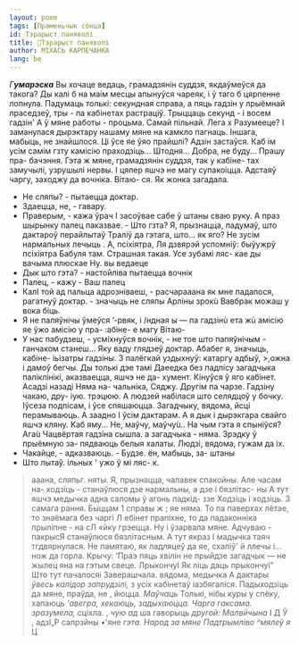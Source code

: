```yaml
---
layout: poem
tags: [Праменьчык сонца]
id: Тэрарыст паняволі
title: 🚧Тэрарыст паняволі
author: МІХАСЬ КАРПЕЧАНКА
lang: be
---
```



_Г_**_умарэска_**
Вы хочаце ведаць, грамадзянін суддзя, якдаўмеўся да такога? Ды калі б на маім месцы апынуўся чареяк, і ў таго б цярпенне лопнула. Падумаць толькі: секундная справа, а пяць гадзін у лрыёмнай лраседзеў, тры - па кабінетах растраціў. Трыццаць секунд - і восем гадзін' А ў мяне работы - процьма. Самай пільнай. Лега х Разумееце?
I заманулася дырэктару нашаму мяне на камкло пагнаць. Іншага, мабыць, не знайшлося. Ці ўсе яе ўяо прайшлі? Адзін застаўся. Каб ім усім самім гзту камісію праходзіць... Штодня... Добра, не буду... Прашу пра- бачэння. Гэта ж мяне, грамадзянін суддзя, так у кабіне- тах замучылі, узрушылі нервы. I цяпер яшчэ не магу супакоіцца. Адстаяў чаргу, заходжу да вочніка. Вітаю- ся. Як жонка загадала.
-   Не сляпы? - пытаецца доктар.
-   Здаецца, не, - гавару.
-   Праверым, - кажа ўрач I засоўвае сабе ў штаны сваю руку. А праз шырынку палец паказвае. - Што гзта?
Я, прызнацца, падумаў, што дактароў перайлытаў Траліў да гэтага, што... як яго? Не зусім нармальных лечыць . А, псіхіятра, Ля дзвярэй успомніў: быўужрў псіхіятра Бабуля там. Страшная такая. Усе зубамі ляс- кае ды вачыма плюскае Ну. вы ведаеце
-   Дык што гэта? - настойліва пытаецца вочнік
-   Палец, - кажу - Ваш палец
-   КалІ той ад пальца адрозніваеш, - расчарааана як мне падапося, рагатнуў доктар. - значыць не сляпы Арліны зрокù Вавбрак можаш у вока біць.
-   Я не паляўнічы
ўмеўся ’-рвяк, і /ндная ы — па гадзінù ета жù
амісію яе ўжо амісію у пра- :абіне- е магу Вітаю-
- У нас пабудзеш, - усміхнуўся вочнік, - не тое што папяўнічым - ганчаком станеш...
Яку ваду глядзеў доктар. Абабег я, значыць, кабіне- іьізатры гадзіны. 3 палёгкай уздыхнуў: катаргу адбыў, >,ожна і дамоў бегчы. Ды толькі дэе тамі Даеедка без падпісу загадчыка паліклінікі, аказваецца, яшчэ не да- хумент. Кінуўся ў яго кабінет. Асадзі назаді Няма на- чальніка, Сяджу. Другім па чарзе. Гадзіну чакаю, дру- іую. трэцюю. А людзей набілася што селядцоў у бочку. Іўсеза подпісам, і ўсе спяшаюцца. Загадчыку, вядома, йсці перамываюць. А заадно I ўсім дактарам. А я дык і дырэкгара свайго яшчэ кляну. Каб яму... Не, маўчу, маўчуù..
На чым гэта я спыніўся? Агаù Чацвёртая гадзіна сышла. а загадчыка - няма. Зрэдку ў прыёмную за- пядваюць белыя халаты. Людзі, вядома, гужам да іх.
- Чакайце, - адказваюць. - Будзе. ён, мабыць, за-
штаны
- Што
лытаў.
ільных
' ужо ў
мі ляс-
к.
>ааана, сляпьг.
няты.
Я, прызнацца, чалавек спакойны. Але часам на- ходзіць - станаўлюся дзе нармальны, а дзе і бязлітас- ны А тут яшчэ медычка адна саломы ў агонь падкід- ззе Ходзіць і ходзіць. 3 самага рання. Быццам 1 справы ж ; яе няма. То па паверхах лётае, то знаёмага без чаргі Л ебінет прапіхне, то да падаконніка прыліпне - на сЛ «йку грэецца. Ну і ўзарвала мяне. Адчуваю - пакрысЯ станаўлюся бязлітасным. А тут якраз I мадычка таяч тгдвярнулася. Не памятаю, як ладляцеў да яе, схапіў' й ллечы і... нож да горла. Крычу: ’Праэ пяць хвілін не прыйдзе загадчык — не жылец яна на гэтым свеце. ЛрыкончуІ Як ліць даць прыкончуі"
Што тут пачалосяі Заверашчала. вядома, медычка А дактары _ўвесь калідор запрудзілі,_ з усіх кабінетаў іазбягаліся. Падыходзіць да мяне, праўда, не
, йюцца. _Маўчаць_ Толькі, нібы куры у спёку, хапаюць _'авегра,_ _хекаюць, задыхаюцца._
_Чарга_ _гаксама._ _зразумела,_ сціхла. , _чую_ _ад_ ша гаворыць _другой:_ _Малвйчына_ I Д Ў ,
адзІ„Р сапрзйны
•'яне _гэта. Народ за мяне Падтрымліво ^мялеў я_
Ц
